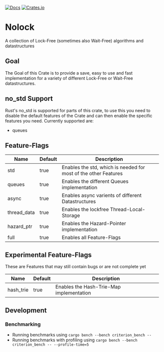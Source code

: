 [![Docs](https://docs.rs/nolock/badge.svg)](https://docs.rs/nolock/)
[![Crates.io](https://img.shields.io/crates/v/nolock.svg)](https://crates.io/crates/nolock)

# Nolock
A collection of Lock-Free (sometimes also Wait-Free) algorithms and datastructures

## Goal
The Goal of this Crate is to provide a save, easy to use and fast implementation
for a variety of different Lock-Free or Wait-Free datastructures.

## no_std Support
Rust's no_std is supported for parts of this crate, to use this you need to disable the default
features of the Crate and can then enable the specific features you need. Currently supported are:
* queues

## Feature-Flags
Name | Default | Description
--- | --- | ---
std | true | Enables the std, which is needed for most of the other Features
queues | true | Enables the different Queues implementation
async | true | Enables async varients of different Datastructures
thread_data | true | Enables the lockfree Thread-Local-Storage
hazard_ptr | true | Enables the Hazard-Pointer implementation
full | true | Enables all Feature-Flags

## Experimental Feature-Flags
These are Features that may still contain bugs or are not complete yet

Name | Default | Description
--- | --- | ---
hash_trie | true | Enables the Hash-Trie-Map implementation


## Development
### Benchmarking
* Running benchmarks using `cargo bench --bench criterion_bench --`
* Running benchmarks with profiling using `cargo bench --bench criterion_bench -- --profile-time=5`
